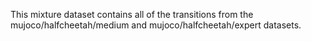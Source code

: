This mixture dataset contains all of the transitions from the mujoco/halfcheetah/medium and mujoco/halfcheetah/expert datasets.
